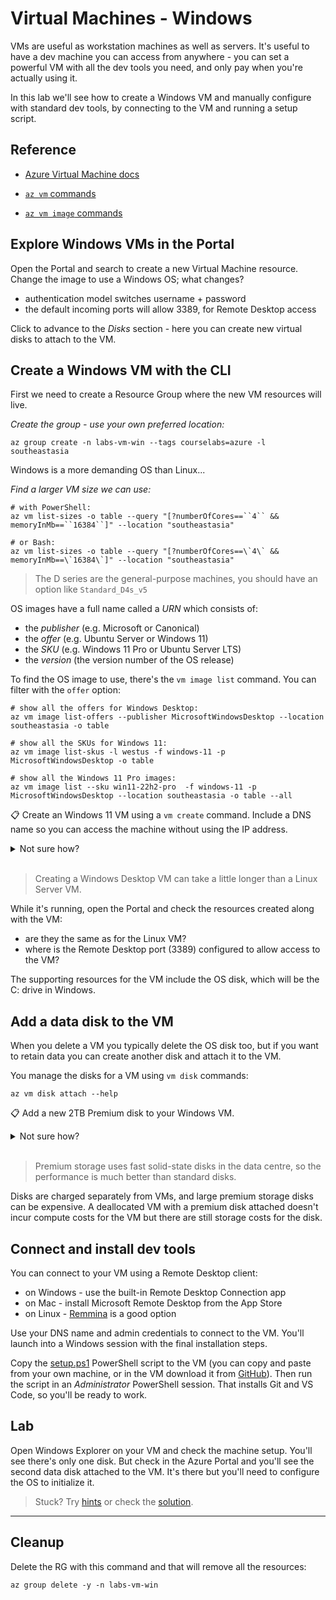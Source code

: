 # Virtual Machines - Windows

VMs are useful as workstation machines as well as servers. It's useful to have a dev machine you can access from anywhere - you can set a powerful VM with all the dev tools you need, and only pay when you're actually using it.

In this lab we'll see how to create a Windows VM and manually configure with standard dev tools, by connecting to the VM and running a setup script.

## Reference

- [Azure Virtual Machine docs](https://docs.microsoft.com/en-gb/azure/virtual-machines/)

- [`az vm` commands](https://docs.microsoft.com/en-us/cli/azure/vm?view=azure-cli-latest)

- [`az vm image` commands](https://docs.microsoft.com/en-us/cli/azure/vm/image?view=azure-cli-latest)


## Explore Windows VMs in the Portal

Open the Portal and search to create a new Virtual Machine resource. Change the image to use a Windows OS; what changes?

- authentication model switches username + password
- the default incoming ports will allow 3389, for Remote Desktop access

Click to advance to the _Disks_ section - here you can create new virtual disks to attach to the VM.

## Create a Windows VM with the CLI

First we need to create a Resource Group where the new VM resources will live.

_Create the group - use your own preferred location:_

```
az group create -n labs-vm-win --tags courselabs=azure -l southeastasia
```

Windows is a more demanding OS than Linux...

_Find a larger VM size we can use:_

```
# with PowerShell:
az vm list-sizes -o table --query "[?numberOfCores==``4`` && memoryInMb==``16384``]" --location "southeastasia"

# or Bash:
az vm list-sizes -o table --query "[?numberOfCores==\`4\` && memoryInMb==\`16384\`]" --location "southeastasia"
```

> The D series are the general-purpose machines, you should have an option like `Standard_D4s_v5`

OS images have a full name called a _URN_ which consists of:

- the _publisher_ (e.g. Microsoft or Canonical)
- the _offer_ (e.g. Ubuntu Server or Windows 11)
- the _SKU_ (e.g. Windows 11 Pro or Ubuntu Server LTS)
- the _version_ (the version number of the OS release)

To find the OS image to use, there's the `vm image list` command. You can filter with the `offer` option:

```
# show all the offers for Windows Desktop:
az vm image list-offers --publisher MicrosoftWindowsDesktop --location southeastasia -o table

# show all the SKUs for Windows 11:
az vm image list-skus -l westus -f windows-11 -p MicrosoftWindowsDesktop -o table

# show all the Windows 11 Pro images:
az vm image list --sku win11-22h2-pro  -f windows-11 -p MicrosoftWindowsDesktop --location southeastasia -o table --all
```

📋 Create an Windows 11 VM using a `vm create` command. Include a DNS name so you can access the machine without using the IP address.

<details>
  <summary>Not sure how?</summary>

The help text will get you to the DNS name parameter:

```
az vm create --help
```

Windows VMs need some more information - you need to specify:

- admin username
- admin password

This will get you started - you can use the exact version of the Windows 11 image, it will have a URN like this: _MicrosoftWindowsDesktop:windows-11:win11-22h2-pro:22621.674.221008_

Or - if you just want the most recent version - replace the version number with _latest_.

```
# your password will be verified - it needs to be strong:
az vm create -l southeastasia -g labs-vm-win -n dev01 --image <image-urn> --size Standard_D4s_v5 --admin-username labs --public-ip-address-dns-name <your-unique-dns-name> --admin-password <your-strong-password>
```

</details><br/>

> Creating a Windows Desktop VM can take a little longer than a Linux Server VM. 

While it's running, open the Portal and check the resources created along with the VM:

- are they the same as for the Linux VM?
- where is the Remote Desktop port (3389) configured to allow access to the VM?

The supporting resources for the VM include the OS disk, which will be the C: drive in Windows.

## Add a data disk to the VM

When you delete a VM you typically delete the OS disk too, but if you want to retain data you can create another disk and attach it to the VM.

You manage the disks for a VM using `vm disk` commands:

```
az vm disk attach --help
```

📋 Add a new 2TB Premium disk to your Windows VM.

<details>
  <summary>Not sure how?</summary>

The `sku` parameter specifies the performance of the disk, the size needs to be set in GB, and the `new` flag creates the disk:

```
az vm disk attach -g labs-vm-win --vm-name dev01 --name dev01data --new --sku Premium_LRS --size-gb 2048
```

</details><br/>

> Premium storage uses fast solid-state disks in the data centre, so the performance is much better than standard disks.

Disks are charged separately from VMs, and large premium storage disks can be expensive. A deallocated VM with a premium disk attached doesn't incur compute costs for the VM but there are still storage costs for the disk.

## Connect and install dev tools

You can connect to your VM using a Remote Desktop client:

- on Windows - use the built-in Remote Desktop Connection app
- on Mac - install Microsoft Remote Desktop from the App Store
- on Linux - [Remmina](https://remmina.org) is a good option

Use your DNS name and admin credentials to connect to the VM. You'll launch into a Windows session with the final installation steps.

Copy the [setup.ps1](setup.ps1) PowerShell script to the VM (you can copy and paste from your own machine, or in the VM download it from [GitHub](https://raw.githubusercontent.com/courselabs/azure/main/labs/vm-win/setup.ps1)). Then run the script in an _Administrator_ PowerShell session. That installs Git and VS Code, so you'll be ready to work.

## Lab

Open Windows Explorer on your VM and check the machine setup. You'll see there's only one disk. But check in the Azure Portal and you'll see the second data disk attached to the VM. It's there but you'll need to configure the OS to initialize it.

> Stuck? Try [hints](hints.md) or check the [solution](solution.md).

___

## Cleanup

Delete the RG with this command and that will remove all the resources:

```
az group delete -y -n labs-vm-win
```